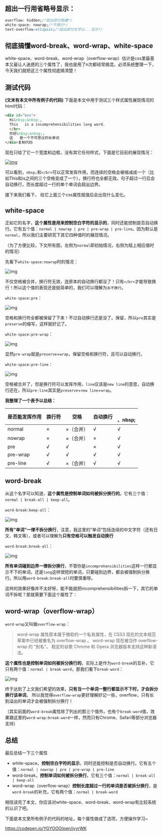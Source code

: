 ## 超出一行用省略号显示：

``` css
overflow: hidden;/*超出部分隐藏*/
white-space: nowrap;/*不换行*/
text-overflow:ellipsis;/*超出部分文字以...显示*/
```



## 彻底搞懂word-break、word-wrap、white-space

white-space、word-break、word-wrap（overflow-wrap）估计是css里最基本又最让人迷惑的三个属性了，我也是用了n次都经常搞混，必须系统整理一下，今天我们就把这三个属性彻底搞清楚！

## 测试代码

**(文末有本文中所有例子的代码)**
下面是本文中用于测试三个样式属性展现情况的html代码：

```html
<div id="box">
  Hi&nbsp;&nbsp;,
  This   is a incomprehensibilities long word.
  </br>
  你好&nbsp;&nbsp;，
  这   是一个不可思议的长单词
</div>复制代码
```

现在只给了它一个宽度和边框，没有其它任何样式，下面是它目前的展现情况：

[![img](https://user-gold-cdn.xitu.io/2018/8/31/1658f3d4c0eb8c15?imageView2/0/w/1280/h/960/format/webp/ignore-error/1)](https://link.juejin.im/?target=https%3A%2F%2Fygyooo.github.io%2F2018%2F08%2F31%2F%25E5%25BD%25BB%25E5%25BA%2595%25E6%2590%259E%25E6%2587%2582white-space%25E3%2580%2581word-break%25E3%2580%2581word-wrap%2Finit.png)

可以看到，`nbsp;`和`</br>`可以正常发挥作用，而连续的空格会被缩减成一个（比如This和is之间的三个空格变成了一个），换行符也全都无效。句子超过一行后会自动换行，而长度超过一行的单个单词会超出边界。

接下来我们看下， 给它上面三个css属性赋值后会出现什么变化。


## white-space

正如它的名字，**这个属性是用来控制空白字符的显示的**，同时还能控制是否自动换行。它有五个值：`normal | nowrap | pre | pre-wrap | pre-line`。因为默认是`normal`，所以我们主要研究下其它四种值时的展现情况。

（为了方便比较，下文所有图，左侧为`normal`即初始情况，右侧为赋上相应值时的情况）

先看下`white-space:nowrap`时的情况：

![img](https://user-gold-cdn.xitu.io/2018/8/31/1658f3d4c013f93e?imageView2/0/w/1280/h/960/format/webp/ignore-error/1)

不仅空格被合并，换行符无效，连原本的自动换行都没了！只有`</br>`才能导致换行！所以这个值的表现还是挺简单的，我们可以理解为`永不换行`。

`white-space:pre`：

![img](https://user-gold-cdn.xitu.io/2018/8/31/1658f3d4bc86630a?imageView2/0/w/1280/h/960/format/webp/ignore-error/1)

空格和换行符全都被保留了下来！不过自动换行还是没了。保留，所以`pre`其实是`preserve`的缩写，这样就好记了。

`white-space:pre-wrap`：

![img](https://user-gold-cdn.xitu.io/2018/8/31/1658f3d4bdce8cfc?imageView2/0/w/1280/h/960/format/webp/ignore-error/1)

显然`pre-wrap`就是`preserve`+`wrap`，保留空格和换行符，且可以自动换行。

`white-space:pre-line`：

![img](https://user-gold-cdn.xitu.io/2018/8/31/1658f3d4b92f14ef?imageView2/0/w/1280/h/960/format/webp/ignore-error/1)

空格被合并了，但是换行符可以发挥作用，`line`应该是`new line`的意思，自动换行还在，所以`pre-line`其实是`preserve`+`new line`+`wrap`。

**我整理了一个表予以总结：**

| 是否能发挥作用 | 换行符 | 空格      | 自动换行 | </br>、nbsp; |
| -------------- | ------ | --------- | -------- | ------------ |
| normal         | ×      | ×（合并） | √        | √            |
| nowrap         | ×      | ×（合并） | ×        | √            |
| pre            | √      | √         | ×        | √            |
| pre-wrap       | √      | √         | √        | √            |
| pre-line       | √      | ×（合并） | √        | √            |



## word-break

从这个名字可以知道，**这个属性是控制单词如何被拆分换行的**。它有三个值：`normal | break-all | keep-all`。

`word-break:keep-all`：

![img](https://user-gold-cdn.xitu.io/2018/8/31/1658f3d4b948a69c?imageView2/0/w/1280/h/960/format/webp/ignore-error/1)

**所有“单词”一律不拆分换行**，注意，我这里的“单词”包括连续的中文字符（还有日文、韩文等），或者可以理解为**只有空格可以触发自动换行**

`word-break:break-all`：

![img](https://user-gold-cdn.xitu.io/2018/8/31/1658f3d556a7e0a2?imageView2/0/w/1280/h/960/format/webp/ignore-error/1)

**所有单词碰到边界一律拆分换行**，不管你是`incomprehensibilities`这样一行都显示不下的单词，还是`long`这样很短的单词，只要碰到边界，都会被强制拆分换行。所以用`word-break:break-all`时要慎重呀。


这样的效果好像并不太好呀，能不能就把incomprehensibilities拆一下，其它的单词不拆呢？那就需要下面这个属性了：



## word-wrap（overflow-wrap）

`word-wrap`又叫做`overflow-wrap`：

> word-wrap 属性原本属于微软的一个私有属性，在 CSS3 现在的文本规范草案中已经被重名为 overflow-wrap 。 word-wrap 现在被当作 overflow-wrap 的 “别名”。 稳定的谷歌 Chrome 和 Opera 浏览器版本支持这种新语法。

**这个属性也是控制单词如何被拆分换行的**，实际上是作为`word-break`的互补，它只有两个值：`normal | break-word`，那我们看下`break-word`：

![img](https://user-gold-cdn.xitu.io/2018/8/31/1658f3d571f68587?imageView2/0/w/1280/h/960/format/webp/ignore-error/1)

终于达到了上文我们希望的效果，**只有当一个单词一整行都显示不下时，才会拆分换行该单词**。
所以我觉得`overflow-wrap`更好理解好记一些，overflow，只有长到溢出的单词才会被强制拆分换行！

（其实前面的`word-break`属性除了列出的那三个值外，也有个`break-word`值，效果跟这里的`word-wrap:break-word`一样，然而只有Chrome、Safari等部分浏览器支持）



## 总结

最后总结一下三个属性

- white-space，**控制空白字符的显示**，同时还能控制是否自动换行。它有五个值：`normal | nowrap | pre | pre-wrap | pre-line`
- word-break，**控制单词如何被拆分换行**。它有三个值：`normal | break-all | keep-all`
- word-wrap（overflow-wrap）**控制长度超过一行的单词是否被拆分换行**，是`word-break`的补充，它有两个值：`normal | break-word`

相信读完了本文，你应该对white-space、word-break、word-wrap有比较系统的认识了吧。



下面是本文里所有例子的代码的地址，每个属性做成了选项，方便操作学习~

https://codepen.io/YGYOOO/pen/jvyrWK